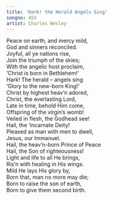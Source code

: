 ```yaml
---  
title: 'Hark! the Herald Angels Sing'  
songno: 453  
artist: Charles Wesley  
---  
```

Peace on earth, and mercy mild,  
God and sinners reconciled.  
Joyful, all ye nations rise,  
Join the triumph of the skies;  
With the angelic host proclaim,  
‘Christ is born in Bethlehem!’  
Hark! The herald – angels sing  
‘Glory to the new-born King!’  
Christ by highest heav’n adored,  
Christ, the everlasting Lord,  
Late in time, behold Him come,  
Offspring of the virgin’s womb!  
Veiled in flesh, the Godhead see!  
Hail, the ‘incarnate Deity!  
Pleased as man with men to dwell,  
Jesus, our Immanuel.  
Hail, the heav’n-born Prince of Peace  
Hail, the Son of righteousness!  
Light and life to all He brings,  
Ris’n with healing in His wings.  
Mild He lays His glory by,  
Born that, man no more may die;  
Born to raise the son of earth,  
Born to give them second birth.  
